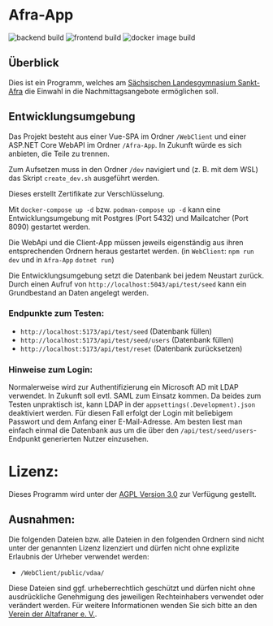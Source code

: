 # Afra-App

![backend build](https://github.com/Altafraner/afra-app/actions/workflows/backend.yml/badge.svg)
![frontend build](https://github.com/Altafraner/afra-app/actions/workflows/webclient.yml/badge.svg)
![docker image build](https://github.com/Altafraner/afra-app/actions/workflows/docker.yml/badge.svg)

## Überblick
Dies ist ein Programm, welches am [Sächsischen Landesgymnasium Sankt-Afra](https://sankt-afra.de) die Einwahl in die Nachmittagsangebote ermöglichen soll.

## Entwicklungsumgebung
Das Projekt besteht aus einer Vue-SPA im Ordner `/WebClient` und einer ASP.NET Core WebAPI im Ordner `/Afra-App`. In Zukunft würde es sich anbieten, die Teile zu trennen.

Zum Aufsetzen muss in den Ordner `/dev` navigiert und (z. B. mit dem WSL) das Skript `create_dev.sh` ausgeführt werden.

Dieses erstellt Zertifikate zur Verschlüsselung.

Mit `docker-compose up -d` bzw. `podman-compose up -d` kann eine Entwicklungsumgebung mit Postgres (Port 5432) und
Mailcatcher (Port 8090) gestartet werden.

Die WebApi und die Client-App müssen jeweils eigenständig aus ihren entsprechenden Ordnern heraus gestartet werden. (in `WebClient`: `npm run dev` und in `Afra-App` `dotnet run`)

Die Entwicklungsumgebung setzt die Datenbank bei jedem Neustart zurück. Durch einen Aufruf von `http://localhost:5043/api/test/seed` kann ein Grundbestand an Daten angelegt werden.

### Endpunkte zum Testen:
- `http://localhost:5173/api/test/seed` (Datenbank füllen)
- `http://localhost:5173/api/test/seed/users` (Datenbank füllen)
- `http://localhost:5173/api/test/reset` (Datenbank zurücksetzen)

### Hinweise zum Login:
Normalerweise wird zur Authentifizierung ein Microsoft AD mit LDAP verwendet. In Zukunft soll evtl. SAML zum Einsatz kommen. Da beides zum Testen unpraktisch ist, kann LDAP in der `appsettings(.Development).json` deaktiviert werden. Für diesen Fall erfolgt der Login mit beliebigem Passwort und dem Anfang einer E-Mail-Adresse. Am besten liest man einfach einmal die Datenbank aus um die über den `/api/test/seed/users`-Endpunkt generierten Nutzer einzusehen.

# Lizenz:
Dieses Programm wird unter der [AGPL Version 3.0](LICENSE) zur Verfügung gestellt.

## Ausnahmen:
Die folgenden Dateien bzw. alle Dateien in den folgenden Ordnern sind nicht unter der genannten Lizenz lizenziert und dürfen nicht ohne explizite Erlaubnis der Urheber verwendet werden:
- `/WebClient/public/vdaa/`

Diese Dateien sind ggf. urheberrechtlich geschützt und dürfen nicht ohne ausdrückliche Genehmigung des jeweiligen Rechteinhabers verwendet oder verändert werden. Für weitere Informationen wenden Sie sich bitte an den [Verein der Altafraner e. V.](https://verein-der-altafraner.de/).
